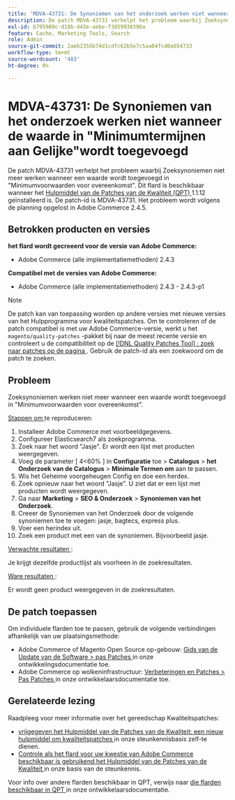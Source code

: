 ```yaml
---
title: 'MDVA-43731: De Synoniemen van het onderzoek werken niet wanneer de waarde in "Minimumtermijnen aan Gelijke"wordt toegevoegd'
description: De patch MDVA-43731 verhelpt het probleem waarbij Zoeksynoniemen niet meer werken wanneer een waarde wordt toegevoegd in "Minimumvoorwaarden voor overeenkomst". Deze patch is beschikbaar wanneer [Quality Patches Tool (QPT)] (/help/announcements/adobe-commerce-announcements/magento-quality-patches-released-new-tool-to-self-serve-quality-patches.md) 1.1.12 is geïnstalleerd. De patch-id is MDVA-43731. Het probleem wordt volgens de planning opgelost in Adobe Commerce 2.4.5.
exl-id: b795989c-d10b-443e-aebe-f3859930396a
feature: Cache, Marketing Tools, Search
role: Admin
source-git-commit: 2aeb2355b74d1cdfc62b5e7c5aa04fcd0a654733
workflow-type: tm+mt
source-wordcount: '483'
ht-degree: 0%

---
```


# MDVA-43731: De Synoniemen van het onderzoek werken niet wanneer de waarde in &quot;Minimumtermijnen aan Gelijke&quot;wordt toegevoegd

De patch MDVA-43731 verhelpt het probleem waarbij Zoeksynoniemen niet meer werken wanneer een waarde wordt toegevoegd in &quot;Minimumvoorwaarden voor overeenkomst&quot;. Dit flard is beschikbaar wanneer het [ Hulpmiddel van de Patches van de Kwaliteit (QPT) ](/help/announcements/adobe-commerce-announcements/magento-quality-patches-released-new-tool-to-self-serve-quality-patches.md) 1.1.12 geïnstalleerd is. De patch-id is MDVA-43731. Het probleem wordt volgens de planning opgelost in Adobe Commerce 2.4.5.

## Betrokken producten en versies

**het flard wordt gecreeerd voor de versie van Adobe Commerce:**

* Adobe Commerce (alle implementatiemethoden) 2.4.3

**Compatibel met de versies van Adobe Commerce:**

* Adobe Commerce (alle implementatiemethoden) 2.4.3 - 2.4.3-p1

>[!NOTE]
>
>De patch kan van toepassing worden op andere versies met nieuwe versies van het Hulpprogramma voor kwaliteitspatches. Om te controleren of de patch compatibel is met uw Adobe Commerce-versie, werkt u het `magento/quality-patches` -pakket bij naar de meest recente versie en controleert u de compatibiliteit op de [[!DNL Quality Patches Tool] : zoek naar patches op de pagina ](https://experienceleague.adobe.com/tools/commerce-quality-patches/index.html?lang=nl-NL) . Gebruik de patch-id als een zoekwoord om de patch te zoeken.

## Probleem

Zoeksynoniemen werken niet meer wanneer een waarde wordt toegevoegd in &quot;Minimumvoorwaarden voor overeenkomst&quot;.

<u> Stappen om </u> te reproduceren:

1. Installeer Adobe Commerce met voorbeeldgegevens.
1. Configureer Elasticsearch7 als zoekprogramma.
1. Zoek naar het woord &quot;Jasje&quot;. Er wordt een lijst met producten weergegeven.
1. Voeg de parameter [ 4&lt;60% ] in **Configuratie** toe > **Catalogus** > **het Onderzoek van de Catalogus** > **Minimale Termen om** aan te passen.
1. Wis het Geheime voorgeheugen Config en doe een herdex.
1. Zoek opnieuw naar het woord &quot;Jasje&quot;. U ziet dat er een lijst met producten wordt weergegeven.
1. Ga naar **Marketing** > **SEO &amp; Onderzoek** > **Synoniemen van het Onderzoek**.
1. Creeer de Synoniemen van het Onderzoek door de volgende synoniemen toe te voegen: jasje, bagtecs, express plus.
1. Voer een herindex uit.
1. Zoek een product met een van de synoniemen. Bijvoorbeeld jasje.

<u> Verwachte resultaten </u>:

Je krijgt dezelfde productlijst als voorheen in de zoekresultaten.

<u> Ware resultaten </u>:

Er wordt geen product weergegeven in de zoekresultaten.

## De patch toepassen

Om individuele flarden toe te passen, gebruik de volgende verbindingen afhankelijk van uw plaatsingsmethode:

* Adobe Commerce of Magento Open Source op-gebouw: [ Gids van de Update van de Software > pas Patches ](https://experienceleague.adobe.com/nl/docs/commerce-operations/tools/quality-patches-tool/usage) in onze ontwikkelingsdocumentatie toe.
* Adobe Commerce op wolkeninfrastructuur: [ Verbeteringen en Patches > Pas Patches ](https://experienceleague.adobe.com/nl/docs/commerce-cloud-service/user-guide/develop/upgrade/apply-patches) in onze ontwikkelaarsdocumentatie toe.

## Gerelateerde lezing

Raadpleeg voor meer informatie over het gereedschap Kwaliteitspatches:

* [ vrijgegeven het Hulpmiddel van de Patches van de Kwaliteit: een nieuw hulpmiddel om kwaliteitspatches ](/help/announcements/adobe-commerce-announcements/magento-quality-patches-released-new-tool-to-self-serve-quality-patches.md) in onze steunkennisbasis zelf-te dienen.
* [ Controle als het flard voor uw kwestie van Adobe Commerce beschikbaar is gebruikend het Hulpmiddel van de Patches van de Kwaliteit ](/help/support-tools/patches-available-in-qpt-tool/check-patch-for-magento-issue-with-magento-quality-patches.md) in onze basis van de steunkennis.

Voor info over andere flarden beschikbaar in QPT, verwijs naar [ die flarden beschikbaar in QPT ](https://experienceleague.adobe.com/tools/commerce-quality-patches/index.html?lang=nl-NL) in onze ontwikkelaarsdocumentatie.
